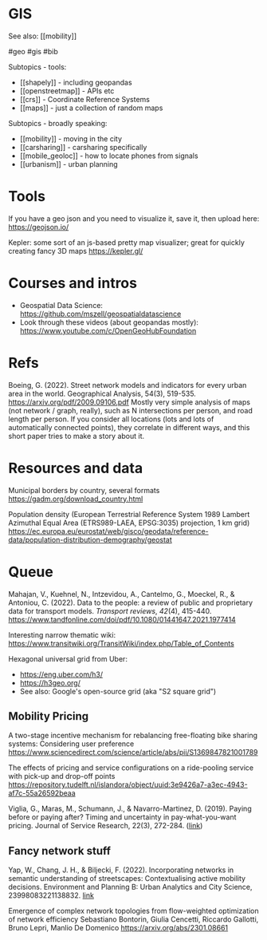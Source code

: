 # GIS

See also: [[mobility]]

#geo #gis #bib


Subtopics - tools:
* [[shapely]] - including geopandas
* [[openstreetmap]] - APIs etc
* [[crs]] - Coordinate Reference Systems
* [[maps]] - just a collection of random maps

Subtopics - broadly speaking:
* [[mobility]] - moving in the city
* [[carsharing]] - carsharing specifically
* [[mobile_geoloc]] - how to locate phones from signals
* [[urbanism]] - urban planning

# Tools

If you have a geo json and you need to visualize it, save it, then upload here:
https://geojson.io/

Kepler: some sort of an js-based pretty map visualizer; great for quickly creating fancy 3D maps
https://kepler.gl/

# Courses and intros

* Geospatial Data Science: https://github.com/mszell/geospatialdatascience
* Look through these videos (about geopandas mostly): https://www.youtube.com/c/OpenGeoHubFoundation

# Refs

Boeing, G. (2022). Street network models and indicators for every urban area in the world. Geographical Analysis, 54(3), 519-535.
https://arxiv.org/pdf/2009.09106.pdf
Mostly very simple analysis of maps (not network / graph, really), such as N intersections per person, and road length per person. If you consider all locations (lots and lots of automatically connected points), they correlate in different ways, and this short paper tries to make a story about it.

# Resources and data

Municipal borders by country, several formats
https://gadm.org/download_country.html

Population density (European Terrestrial Reference System 1989 Lambert Azimuthal Equal Area (ETRS989-LAEA, EPSG:3035) projection, 1 km grid)
https://ec.europa.eu/eurostat/web/gisco/geodata/reference-data/population-distribution-demography/geostat

# Queue

Mahajan, V., Kuehnel, N., Intzevidou, A., Cantelmo, G., Moeckel, R., & Antoniou, C. (2022). Data to the people: a review of public and proprietary data for transport models. _Transport reviews_, _42_(4), 415-440.
https://www.tandfonline.com/doi/pdf/10.1080/01441647.2021.1977414

Interesting narrow thematic wiki:
https://www.transitwiki.org/TransitWiki/index.php/Table_of_Contents

Hexagonal universal grid from Uber:
* https://eng.uber.com/h3/
* https://h3geo.org/
* See also: Google's open-source grid (aka "S2 square grid")

## Mobility Pricing

A two-stage incentive mechanism for rebalancing free-floating bike sharing systems: Considering user preference
https://www.sciencedirect.com/science/article/abs/pii/S1369847821001789

The effects of pricing and service configurations on a ride-pooling service with pick-up and drop-off points
https://repository.tudelft.nl/islandora/object/uuid:3e9426a7-a3ec-4943-af7c-55a26592beaa

Viglia, G., Maras, M., Schumann, J., & Navarro-Martinez, D. (2019). Paying before or paying after? Timing and uncertainty in pay-what-you-want pricing. Journal of Service Research, 22(3), 272-284. ([link](https://pure.port.ac.uk/ws/portalfiles/portal/13177493/VIGLIA_2019_cright_JSR_Paying_before_or_paying_after_Timing_and_uncertainty_in_pay_what_you_want_pricing.pdf))

## Fancy network stuff

Yap, W., Chang, J. H., & Biljecki, F. (2022). Incorporating networks in semantic understanding of streetscapes: Contextualising active mobility decisions. Environment and Planning B: Urban Analytics and City Science, 23998083221138832.
[link](https://journals.sagepub.com/doi/pdf/10.1177/23998083221138832?casa_token=8MGV-jXu3L8AAAAA:cGdqX1ZgZZRROlXnzjeeNWnyiAZA3LzlgDlmZlN0gphEK5Qp40bPBEbwGZJmI493Htdi7bhcu5Ee)

Emergence of complex network topologies from flow-weighted optimization of network efficiency
Sebastiano Bontorin, Giulia Cencetti, Riccardo Gallotti, Bruno Lepri, Manlio De Domenico
https://arxiv.org/abs/2301.08661